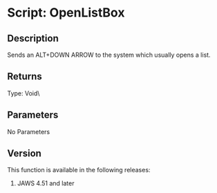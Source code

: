 # Script: OpenListBox

## Description

Sends an ALT+DOWN ARROW to the system which usually opens a list.

## Returns

Type: Void\

## Parameters

No Parameters

## Version

This function is available in the following releases:

1.  JAWS 4.51 and later
